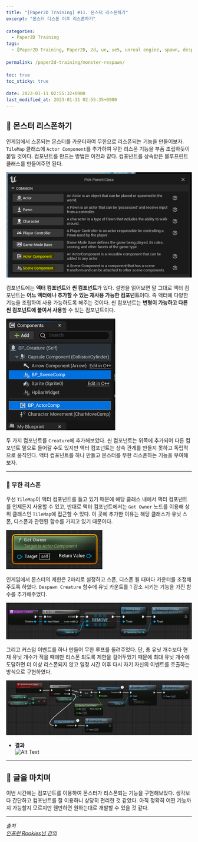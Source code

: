 ```yaml
---
title: "[Paper2D Training] #11. 몬스터 리스폰하기"
excerpt: "몬스터 디스폰 이후 리스폰하기"

categories:
  - Paper2D Training
tags:
  - [Paper2D Training, Paper2D, 2d, ue, ue5, unreal engine, spawn, despawn, respawn]

permalink: /paper2d-training/monster-respawn/

toc: true
toc_sticky: true

date: 2023-01-11 02:55:32+0900
last_modified_at: 2023-01-11 02:55:35+0900
---
```


## 👻 몬스터 리스폰하기
인게임에서 스폰되는 몬스터를 카운터하여 무한으로 리스폰되는 기능을 만들어보자. ``` TileMap ``` 클래스에 ``` Actor Component ```를 추가하여 무한 리스폰 기능을 부품 조립하듯이 붙일 것이다. 컴포넌트를 만드는 방법은 이전과 같다. 컴포넌트를 상속받은 블루프린트 클래스를 만들어주면 된다.

![Alt Text](/assets/images/posts_img/projects/paper2d-training/monster-respawn/create-component.PNG)   

컴포넌트에는 **액터 컴포넌트**와 **씬 컴포넌트**가 있다. 설명을 읽어보면 말 그대로 액터 컴포넌트는 **어느 액터에나 추가할 수 있는 재사용 가능한 컴포넌트**이다. 즉 액터에 다양한 기능을 조립하여 사용 가능하도록 해주는 것이다. 씬 컴포넌트는 **변형이 가능하고 다른 씬 컴포넌트에 붙여서 사용**할 수 있는 컴포넌트이다.

![Alt Text](/assets/images/posts_img/projects/paper2d-training/monster-respawn/add-component.PNG)   

두 가지 컴포넌트를 ``` Creature ```에 추가해보았다. 씬 컴포넌트는 위쪽에 추가되어 다른 컴포넌트 밑으로 들어갈 수도 있지만 액터 컴포넌트는 상속 관계를 만들지 못하고 독립적으로 움직인다. 액터 컴포넌트를 하나 만들고 몬스터를 무한 리스폰하는 기능을 부여해보자.

***

### 🌱 무한 리스폰
우선 ``` TileMap ```이 액터 컴포넌트를 들고 있기 때문에 해당 클래스 내에서 액터 컴포넌트를 언제든지 사용할 수 있고, 반대로 액터 컴포넌트에서는 ``` Get Owner ``` 노드를 이용해 상위 클래스인 ``` TileMap ```에 접근할 수 있다. 이 곳에 추가한 이유는 해당 클래스가 유닛 스폰, 디스폰과 관련된 함수를 가지고 있기 때문이다.

![Alt Text](/assets/images/posts_img/projects/paper2d-training/monster-respawn/get-owner.PNG)   

인게임에서 몬스터의 제한은 2마리로 설정하고 스폰, 디스폰 될 때마다 카운터를 조정해 주도록 하였다. ``` Despawn Creature ``` 함수에 유닛 카운트를 1 감소 시키는 기능을 가진 함수를 추가해주었다.

![Alt Text](/assets/images/posts_img/projects/paper2d-training/monster-respawn/despawn-creature.PNG)   

그리고 커스텀 이벤트를 하나 만들어 무한 루프를 돌려주었다. 단, 총 유닛 개수보다 현재 유닛 개수가 적을 때에만 리스폰 되도록 제한을 걸어두었기 때문에 최대 유닛 개수에 도달하면 더 이상 리스폰되지 않고 일정 시간 이후 다시 자기 자신의 이벤트를 호출하는 방식으로 구현하였다.

![Alt Text](/assets/images/posts_img/projects/paper2d-training/monster-respawn/update-random-spawn.PNG)   

- **결과**   
![Alt Text](/assets/images/posts_img/projects/paper2d-training/monster-respawn/update-random-spawn.gif)   

***

## 👻 글을 마치며
이번 시간에는 컴포넌트를 이용하여 몬스터가 리스폰되는 기능을 구현해보았다. 생각보다 간단하고 컴포넌트를 잘 이용하니 상당히 편리한 것 같았다. 아직 정확히 어떤 기능까지 가능할지 모르지만 웬만하면 원하는대로 개발할 수 있을 것 같다.

***

_출처_   
_[인프런 Rookies님 강의](https://inf.run/ji8q)_